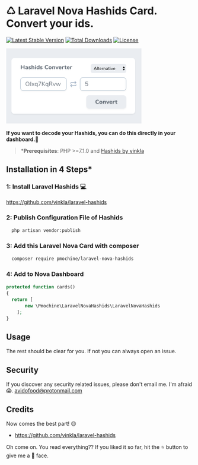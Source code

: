 # ♺ Laravel Nova Hashids Card. Convert your ids.


[![Latest Stable Version](https://poser.pugx.org/pmochine/laravel-nova-hashids/v/stable)](https://packagist.org/packages/pmochine/laravel-nova-hashids)
[![Total Downloads](https://poser.pugx.org/pmochine/laravel-nova-hashids/downloads)](https://packagist.org/packages/pmochine/laravel-nova-hashids)
[![License](https://poser.pugx.org/pmochine/laravel-nova-hashids/license)](https://packagist.org/packages/pmochine/laravel-nova-hashids)

![Laravel Nova Hashids](img/card.png)

**If you want to decode your Hashids, you can do this directly in your dashboard.🎉**

 >***Prerequisites**: PHP >=7.1.0 and [Hashids by vinkla](https://github.com/vinkla/laravel-hashids)

## Installation in 4 Steps*

### 1: Install Laravel Hashids 💻

https://github.com/vinkla/laravel-hashids

### 2: Publish Configuration File of Hashids

```bash
  php artisan vendor:publish
```

### 3: Add this Laravel Nova Card with composer 
```bash
  composer require pmochine/laravel-nova-hashids
```

### 4: Add to Nova Dashboard
```php
protected function cards()
{
  return [
       new \Pmochine\LaravelNovaHashids\LaravelNovaHashids
    ];
}
```

## Usage
The rest should be clear for you. If not you can always open an issue.

## Security

If you discover any security related issues, please don't email me. I'm afraid 😱. avidofood@protonmail.com

## Credits

Now comes the best part! 😍

 - https://github.com/vinkla/laravel-hashids

Oh come on. You read everything?? If you liked it so far, hit the ⭐️ button to give me a 🤩 face. 

